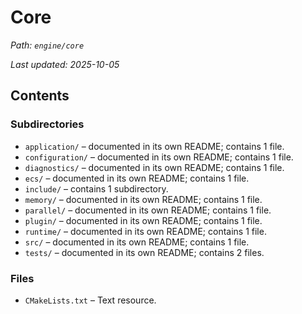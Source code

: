 # Core

_Path: `engine/core`_

_Last updated: 2025-10-05_


## Contents

### Subdirectories

- `application/` – documented in its own README; contains 1 file.
- `configuration/` – documented in its own README; contains 1 file.
- `diagnostics/` – documented in its own README; contains 1 file.
- `ecs/` – documented in its own README; contains 1 file.
- `include/` – contains 1 subdirectory.
- `memory/` – documented in its own README; contains 1 file.
- `parallel/` – documented in its own README; contains 1 file.
- `plugin/` – documented in its own README; contains 1 file.
- `runtime/` – documented in its own README; contains 1 file.
- `src/` – documented in its own README; contains 1 file.
- `tests/` – documented in its own README; contains 2 files.

### Files

- `CMakeLists.txt` – Text resource.
